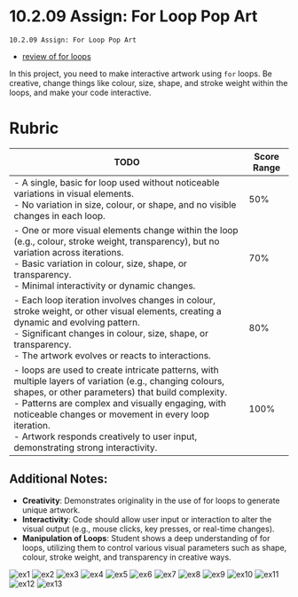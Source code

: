 # 10.2.09 Assign: For Loop Pop Art
```
10.2.09 Assign: For Loop Pop Art
```


- [review of for loops](https://thecodingtrain.com/tracks/code-programming-with-p5-js/code/4-loops/1-while-for)


In this project, you need to make interactive artwork using `for` loops. Be creative, change things like colour, size, shape, and stroke weight within the loops, and make your code interactive.


# Rubric


| **TODO**                                                                                       | **Score Range** |
|------------------------------------------------------------------------------------------------------------------|-----------------|
| - A single, basic for loop used without noticeable variations in visual elements. <br> - No variation in size, colour, or shape, and no visible changes in each loop. | 50%             |
| - One or more visual elements change within the loop (e.g., colour, stroke weight, transparency), but no variation across iterations. <br> - Basic variation in colour, size, shape, or transparency. <br> - Minimal interactivity or dynamic changes. | 70%             |
| - Each loop iteration involves changes in colour, stroke weight, or other visual elements, creating a dynamic and evolving pattern. <br> - Significant changes in colour, size, shape, or transparency. <br> - The artwork evolves or reacts to interactions. | 80%             |
| - loops are used to create intricate patterns, with multiple layers of variation (e.g., changing colours, shapes, or other parameters) that build complexity. <br> - Patterns are complex and visually engaging, with noticeable changes or movement in every loop iteration. <br> - Artwork responds creatively to user input, demonstrating strong interactivity. | 100%            |






## Additional Notes:
- **Creativity**: Demonstrates originality in the use of for loops to generate unique artwork.
- **Interactivity**: Code should allow user input or interaction to alter the visual output (e.g., mouse clicks, key presses, or real-time changes).
- **Manipulation of Loops**: Student shows a deep understanding of for loops, utilizing them to control various visual parameters such as shape, colour, stroke weight, and transparency in creative ways.




![ex1](https://github.com/BHCSSD/10.3/blob/main/images/01.jpg)
![ex2](https://github.com/BHCSSD/10.3/blob/main/images/02.jpg)
![ex3](https://github.com/BHCSSD/10.3/blob/main/images/03.jpg)
![ex4](https://github.com/BHCSSD/10.3/blob/main/images/04.jpg)
![ex5](https://github.com/BHCSSD/10.3/blob/main/images/05.webp)
![ex6](https://github.com/BHCSSD/10.3/blob/main/images/06.jpg)
![ex7](https://github.com/BHCSSD/10.3/blob/main/images/07.png)
![ex8](https://github.com/BHCSSD/10.3/blob/main/images/08.png)
![ex9](https://github.com/BHCSSD/10.3/blob/main/images/09.gif)
![ex10](https://github.com/BHCSSD/10.3/blob/main/images/10.gif)
![ex11](https://github.com/BHCSSD/10.3/blob/main/images/11.png)
![ex12](https://github.com/BHCSSD/10.3/blob/main/images/12.jpg)
![ex13](https://github.com/BHCSSD/10.3/blob/main/images/13.png)








